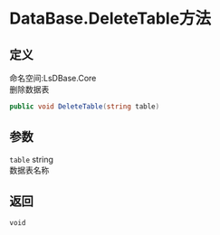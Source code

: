 # DataBase.DeleteTable方法
## 定义
命名空间:LsDBase.Core    
删除数据表   
```C#
public void DeleteTable(string table)
```
## 参数
`table`  string    
数据表名称   
## 返回
`void`
